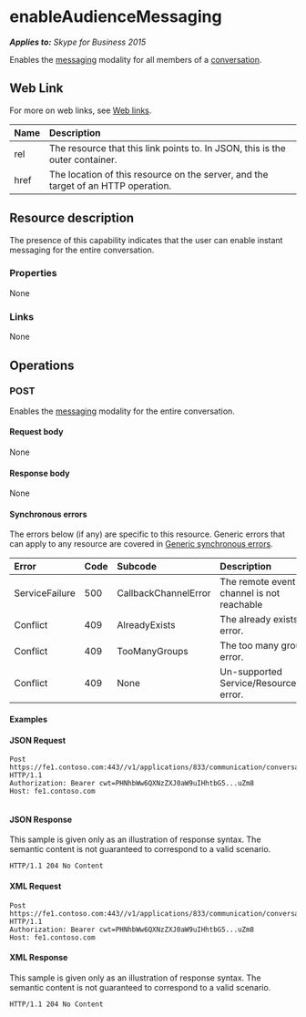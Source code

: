
# enableAudienceMessaging 


 _**Applies to:** Skype for Business 2015_

Enables the [messaging](messaging_ref.md) modality for all members of a [conversation](conversation_ref.md). 

## Web Link
<a name="sectionSection0"> </a>

For more on web links, see [Web links](WebLinks.md).



|**Name**|**Description**|
|:-----|:-----|
|rel|The resource that this link points to. In JSON, this is the outer container.|
|href|The location of this resource on the server, and the target of an HTTP operation.|

## Resource description
<a name="sectionSection1"> </a>

The presence of this capability indicates that the user can enable instant messaging for the entire conversation. 


### Properties

None


### Links

None


## Operations
<a name="sectionSection2"> </a>




### POST

Enables the [messaging](messaging_ref.md) modality for the entire conversation.


#### Request body

None


#### Response body

None


#### Synchronous errors

The errors below (if any) are specific to this resource. Generic errors that can apply to any resource are covered in [Generic synchronous errors](GenericSynchronousErrors.md).



|**Error**|**Code**|**Subcode**|**Description**|
|:-----|:-----|:-----|:-----|
|ServiceFailure|500|CallbackChannelError|The remote event channel is not reachable|
|Conflict|409|AlreadyExists|The already exists error.|
|Conflict|409|TooManyGroups|The too many groups error.|
|Conflict|409|None|Un-supported Service/Resource/API error.|

#### Examples




#### JSON Request


```
Post https://fe1.contoso.com:443//v1/applications/833/communication/conversations/802/messaging/enableAudienceMessaging HTTP/1.1
Authorization: Bearer cwt=PHNhbWw6QXNzZXJ0aW9uIHhtbG5...uZm8
Host: fe1.contoso.com
									
```


#### JSON Response

This sample is given only as an illustration of response syntax. The semantic content is not guaranteed to correspond to a valid scenario.


```
HTTP/1.1 204 No Content

```


#### XML Request


```
Post https://fe1.contoso.com:443//v1/applications/833/communication/conversations/802/messaging/enableAudienceMessaging HTTP/1.1
Authorization: Bearer cwt=PHNhbWw6QXNzZXJ0aW9uIHhtbG5...uZm8
Host: fe1.contoso.com

```


#### XML Response

This sample is given only as an illustration of response syntax. The semantic content is not guaranteed to correspond to a valid scenario.


```
HTTP/1.1 204 No Content

```

